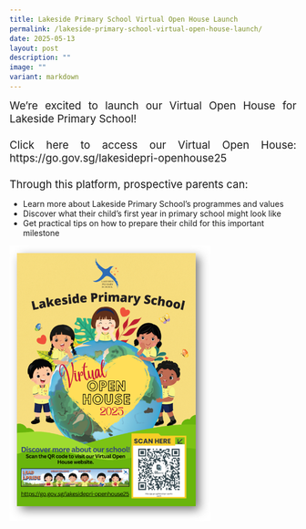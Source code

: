 ```yaml
---
title: Lakeside Primary School Virtual Open House Launch
permalink: /lakeside-primary-school-virtual-open-house-launch/
date: 2025-05-13
layout: post
description: ""
image: ""
variant: markdown
---
```

<div style="font-size:14pt;" align="justify">We’re excited to launch our Virtual Open House for Lakeside Primary School!
<br><br>
Click here to access our Virtual Open House:
https://go.gov.sg/lakesidepri-openhouse25
<br><br>
Through this platform, prospective parents can:</div>
<ul><li>Learn more about Lakeside Primary School’s programmes and values</li>
<li>Discover what their child’s first year in primary school might look like</li>
<li>Get practical tips on how to prepare their child for this important milestone</li></ul>



<img src="/images/Announcements/OPEN_HOUSE_2025.png" style="width: 70%; height: 70%;">

